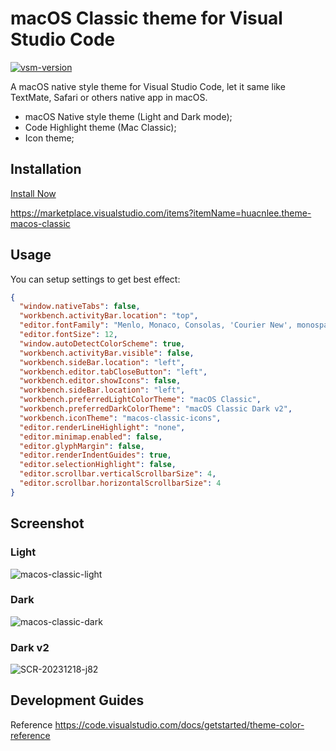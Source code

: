 # macOS Classic theme for Visual Studio Code

[![vsm-version](https://img.shields.io/visual-studio-marketplace/v/huacnlee.theme-macos-classic?style=flat&label=VS%20Code)](https://marketplace.visualstudio.com/items?itemName=huacnlee.theme-macos-classic)

A macOS native style theme for Visual Studio Code, let it same like TextMate, Safari or others native app in macOS.

- macOS Native style theme (Light and Dark mode);
- Code Highlight theme (Mac Classic);
- Icon theme;

## Installation

[Install Now](vscode:extension/huacnlee.theme-macos-classic)

https://marketplace.visualstudio.com/items?itemName=huacnlee.theme-macos-classic

## Usage

You can setup settings to get best effect:

```json
{
  "window.nativeTabs": false,
  "workbench.activityBar.location": "top",
  "editor.fontFamily": "Menlo, Monaco, Consolas, 'Courier New', monospace",
  "editor.fontSize": 12,
  "window.autoDetectColorScheme": true,
  "workbench.activityBar.visible": false,
  "workbench.sideBar.location": "left",
  "workbench.editor.tabCloseButton": "left",
  "workbench.editor.showIcons": false,
  "workbench.sideBar.location": "left",
  "workbench.preferredLightColorTheme": "macOS Classic",
  "workbench.preferredDarkColorTheme": "macOS Classic Dark v2",
  "workbench.iconTheme": "macos-classic-icons",
  "editor.renderLineHighlight": "none",
  "editor.minimap.enabled": false,
  "editor.glyphMargin": false,
  "editor.renderIndentGuides": true,
  "editor.selectionHighlight": false,
  "editor.scrollbar.verticalScrollbarSize": 4,
  "editor.scrollbar.horizontalScrollbarSize": 4
}
```

## Screenshot

### Light

![macos-classic-light](https://github.com/huacnlee/vscode-macos-classic.theme/assets/5518/9d901978-fcd9-4871-95c9-9b513ef94730)

### Dark

![macos-classic-dark](https://github.com/huacnlee/vscode-macos-classic.theme/assets/5518/bc5e4ff4-a569-46ff-a6cc-1fa1d1c1c584)

### Dark v2

![SCR-20231218-j82](https://github.com/huacnlee/vscode-macos-classic.theme/assets/5518/2da6ef86-da52-4b40-a4a1-54eab0dd9c5f)

## Development Guides

Reference https://code.visualstudio.com/docs/getstarted/theme-color-reference
